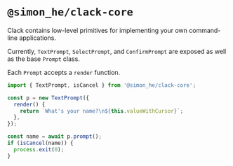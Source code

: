 # `@simon_he/clack-core`

Clack contains low-level primitives for implementing your own command-line applications.

Currently, `TextPrompt`, `SelectPrompt`, and `ConfirmPrompt` are exposed as well as the base `Prompt` class.

Each `Prompt` accepts a `render` function.

```js
import { TextPrompt, isCancel } from '@simon_he/clack-core';

const p = new TextPrompt({
  render() {
    return `What's your name?\n${this.valueWithCursor}`;
  },
});

const name = await p.prompt();
if (isCancel(name)) {
  process.exit(0);
}
```
